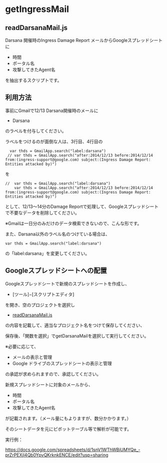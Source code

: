 getIngressMail
==============

readDarsanaMail.js
------------------

Darsana 開催時のIngress Damage Report メールからGoogleスプレッドシートに

* 時間
* ポータル名
* 攻撃してきたAgent名

を抽出するスクリプトです。

利用方法
---------

事前にGmailで12/13 Darsana開催時のメールに

* Darsana

のラベルを付与してください。

ラベルをつけるのが面倒な人は、3行目、4行目の

```
  var thds = GmailApp.search("label:darsana")
 // var thds = GmailApp.search("after:2014/12/13 before:2014/12/14 from:(ingress-support@google.com) subject:(Ingress Damage Report: Entities attacked by)")
```

を

```
//  var thds = GmailApp.search("label:darsana")
    var thds = GmailApp.search("after:2014/12/13 before:2014/12/14 from:(ingress-support@google.com) subject:(Ingress Damage Report: Entities attacked by)")
```
として、12/13～14分のDamage Reportで処理して、Googleスプレッドシートで不要なデータを削除してください。

※Gmailは一日分のみだけのデータ検索できないので、こんな形です。

また、Darsana以外のラベル名のつけている場合は、

```
var thds = GmailApp.search("label:darsana")
```

の「label:darsana」を変更してください。


Googleスプレッドシートへの配置
-------------------------------


Googleスプレッドシートで新規のスプレッドシートを作成し、

* [ツール]−[スクリプトエディタ]

を開き、空のプロジェクトを選択し

* [readDarsanaMail.js](https://github.com/oonishin/getIngressMail/blob/master/readDarsanaMail.js)

の内容を記載して、適当なプロジェクト名をつけて保存してください、

保存後、「関数を選択」でgetDarsanaMailを選択して実行してください。

※必要に応じて、

* メールの表示と管理
* Google ドライブのスプレッドシートの表示と管理

の承認が求められますので、承認してください。

新規スプレッドシートに対象のメールから、

* 時間
* ポータル名
* 攻撃してきたAgent名

が記載されます。（メール量にもよりますが、数分かかります。）

そのシートデータを元にピボットテーブル等で解析が可能です。

実行例：

https://docs.google.com/spreadsheets/d/1snV1WThWBiUMYQe_-prZrPEXjl4Qb0YpvQKrknkENCE/edit?usp=sharing
